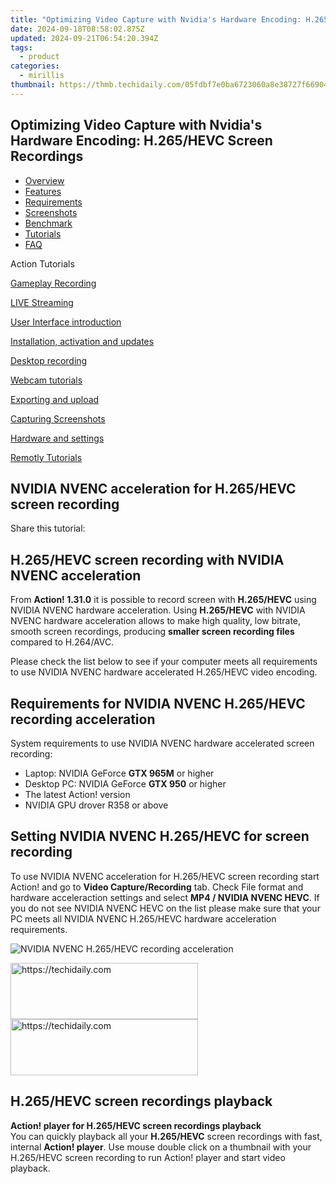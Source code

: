 ```yaml
---
title: "Optimizing Video Capture with Nvidia's Hardware Encoding: H.265/HEVC Screen Recordings"
date: 2024-09-18T08:58:02.875Z
updated: 2024-09-21T06:54:20.394Z
tags:
  - product
categories:
  - mirillis
thumbnail: https://thmb.techidaily.com/05fdbf7e0ba6723060a8e38727f66904571eb715bf9889d14555bc1e8e657248.jpg
---
```


## Optimizing Video Capture with Nvidia's Hardware Encoding: H.265/HEVC Screen Recordings

* [Overview](https://tools.techidaily.com/mirillis/products/)
* [Features](https://tools.techidaily.com/mirillis/products/)
* [Requirements](https://tools.techidaily.com/mirillis/products/)
* [Screenshots](https://tools.techidaily.com/mirillis/products/)
* [Benchmark](https://tools.techidaily.com/mirillis/products/)
* [Tutorials](https://tools.techidaily.com/mirillis/products/)
* [FAQ](https://tools.techidaily.com/mirillis/products/)

Action Tutorials

[Gameplay Recording](https://tools.techidaily.com/mirillis/products/) 

[LIVE Streaming](https://tools.techidaily.com/mirillis/products/) 

[User Interface introduction](https://tools.techidaily.com/mirillis/products/) 

[Installation, activation and updates](https://tools.techidaily.com/mirillis/products/) 

[Desktop recording](https://tools.techidaily.com/mirillis/products/) 

[Webcam tutorials](https://tools.techidaily.com/mirillis/products/) 

[Exporting and upload](https://tools.techidaily.com/mirillis/products/) 

[Capturing Screenshots](https://tools.techidaily.com/mirillis/products/) 

[Hardware and settings](https://tools.techidaily.com/mirillis/products/) 

[Remotly Tutorials](https://remotly.com/tutorials/getting-started-with-remotly-for-windows-pc) 

## NVIDIA NVENC acceleration for H.265/HEVC screen recording

  
 Share this tutorial:

## H.265/HEVC screen recording with NVIDIA NVENC acceleration

 From **Action! 1.31.0** it is possible to record screen with **H.265/HEVC** using NVIDIA NVENC hardware acceleration. Using **H.265/HEVC** with NVIDIA NVENC hardware acceleration allows to make high quality, low bitrate, smooth screen recordings, producing **smaller screen recording files** compared to H.264/AVC.

 Please check the list below to see if your computer meets all requirements to use NVIDIA NVENC hardware accelerated H.265/HEVC video encoding.

##  Requirements for NVIDIA NVENC H.265/HEVC recording acceleration 

 System requirements to use NVIDIA NVENC hardware accelerated screen recording:

* Laptop: NVIDIA GeForce **GTX 965M** or higher
* Desktop PC: NVIDIA GeForce **GTX 950** or higher
* The latest Action! version
* NVIDIA GPU drover R358 or above

##  Setting NVIDIA NVENC H.265/HEVC for screen recording

 To use NVIDIA NVENC acceleration for H.265/HEVC screen recording start Action! and go to **Video Capture/Recording** tab. Check File format and hardware acceleraction settings and select **MP4 / NVIDIA NVENC HEVC**. If you do not see NVIDIA NVENC HEVC on the list please make sure that your PC meets all NVIDIA NVENC H.265/HEVC hardware acceleration requirements. 

![NVIDIA NVENC H.265/HEVC recording acceleration](https://mirillis.com/res/old/gfx/tutorials/hardware_settings/mirillis_action_nvidia_nvenc_acceleration_h265_hevc_recording.jpg "NVIDIA NVENC H.265/HEVC recording acceleration") 

<!-- affiliate ads begin -->
<a href="https://aligracehair.sjv.io/c/5597632/1915865/19272" target="_top" id="1915865">
  <img src="//a.impactradius-go.com/display-ad/19272-1915865" border="0" alt="https://techidaily.com" width="300" height="90"/>
</a>
<img height="0" width="0" src="https://aligracehair.sjv.io/i/5597632/1915865/19272" style="position:absolute;visibility:hidden;" border="0" />
<!-- affiliate ads end -->

<!-- affiliate ads begin -->
<a href="https://aligracehair.sjv.io/c/5597632/1934254/19272" target="_top" id="1934254">
  <img src="//a.impactradius-go.com/display-ad/19272-1934254" border="0" alt="https://techidaily.com" width="300" height="90"/>
</a>
<img height="0" width="0" src="https://aligracehair.sjv.io/i/5597632/1934254/19272" style="position:absolute;visibility:hidden;" border="0" />
<!-- affiliate ads end -->

##  H.265/HEVC screen recordings playback

**Action! player for H.265/HEVC screen recordings playback**  
 You can quickly playback all your **H.265/HEVC**  screen recordings with fast, internal **Action! player**. Use mouse double click on a thumbnail with your H.265/HEVC screen recording to run Action! player and start video playback.

<ins class="adsbygoogle"
     style="display:block"
     data-ad-format="autorelaxed"
     data-ad-client="ca-pub-7571918770474297"
     data-ad-slot="1223367746"></ins>

<ins class="adsbygoogle"
     style="display:block"
     data-ad-client="ca-pub-7571918770474297"
     data-ad-slot="8358498916"
     data-ad-format="auto"
     data-full-width-responsive="true"></ins>



